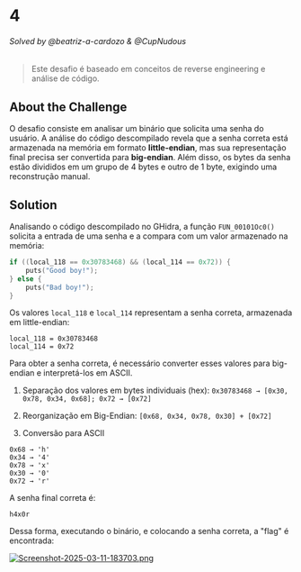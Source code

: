 # 4

###### Solved by @beatriz-a-cardozo & @CupNudous

>Este desafio é baseado em conceitos de reverse engineering e análise de código.

## About the Challenge

O desafio consiste em analisar um binário que solicita uma senha do usuário. A análise do código descompilado revela que a senha correta está armazenada na memória em formato **little-endian**, mas sua representação final precisa ser convertida para **big-endian**. Além disso, os bytes da senha estão divididos em um grupo de 4 bytes e outro de 1 byte, exigindo uma reconstrução manual.

## Solution

Analisando o código descompilado no GHidra, a função `FUN_00101Oc0()` solicita a entrada de uma senha e a compara com um valor armazenado na memória:

```c
if ((local_118 == 0x30783468) && (local_114 == 0x72)) {
    puts("Good boy!");
} else {
    puts("Bad boy!");
}
```

Os valores `local_118` e `local_114` representam a senha correta, armazenada em little-endian:

````
local_118 = 0x30783468
local_114 = 0x72
````

Para obter a senha correta, é necessário converter esses valores para big-endian e interpretá-los em ASCII.

1. Separação dos valores em bytes individuais (hex):
`0x30783468 → [0x30, 0x78, 0x34, 0x68]; 0x72 → [0x72]`

2. Reorganização em Big-Endian:
`[0x68, 0x34, 0x78, 0x30] + [0x72]`

3. Conversão para ASCII
````
0x68 → 'h'
0x34 → '4'
0x78 → 'x'
0x30 → '0'
0x72 → 'r'
````
A senha final correta é:

`h4x0r`

Dessa forma, executando o binário, e colocando a senha correta, a "flag" é encontrada:

[![Screenshot-2025-03-11-183703.png](https://i.postimg.cc/NfYBmMLN/Screenshot-2025-03-11-183703.png)](https://postimg.cc/grMCPGVR)
